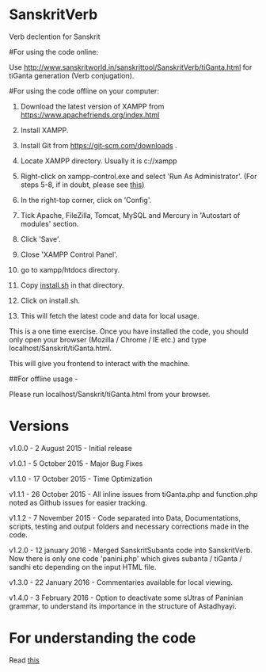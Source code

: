 SanskritVerb
============

Verb declention for Sanskrit

#For using the code online: 

Use http://www.sanskritworld.in/sanskrittool/SanskritVerb/tiGanta.html for tiGanta generation (Verb conjugation).

#For using the code offline on your computer: 

1. Download the latest version of XAMPP from https://www.apachefriends.org/index.html 

2. Install XAMPP. 

3. Install Git from https://git-scm.com/downloads .

4. Locate XAMPP directory. Usually it is c://xampp 

5. Right-click on xampp-control.exe and select 'Run As Administrator'. (For steps 5-8, if in doubt, please see [this](http://stackoverflow.com/questions/20960296/how-to-start-apache-and-mysql-automatically-when-windows-8-comes-up))

6. In the right-top corner, click on 'Config'.

7. Tick Apache, FileZilla, Tomcat, MySQL and Mercury in 'Autostart of modules' section.

8. Click 'Save'.

9. Close 'XAMPP Control Panel'.

10. go to xampp/htdocs directory. 

11. Copy [install.sh](https://github.com/drdhaval2785/SanskritVerb/blob/master/install.sh) in that directory.

12. Click on install.sh. 

13. This will fetch the latest code and data for local usage.

This is a one time exercise. Once you have installed the code, you should only open your browser (Mozilla / Chrome / IE etc.) and type localhost/Sanskrit/tiGanta.html.

This will give you frontend to interact with the machine.

##For offline usage - 

Please run localhost/Sanskrit/tiGanta.html from your browser.

# Versions

v1.0.0 - 2 August 2015 - Initial release

v1.0.1 - 5 October 2015 - Major Bug Fixes

v1.1.0 - 17 October 2015 - Time Optimization

v1.1.1 - 26 October 2015 - All inline issues from tiGanta.php and function.php noted as Github issues for easier tracking.

v1.1.2 - 7 November 2015 - Code separated into Data, Documentations, scripts, testing and output folders and necessary corrections made in the code.

v1.2.0 - 12 january 2016 - Merged SanskritSubanta code into SanskritVerb. Now there is only one code 'panini.php' which gives subanta / tiGanta / sandhi etc depending on the input HTML file.

v1.3.0 - 22 January 2016 - Commentaries available for local viewing.

v1.4.0 - 3 February 2016 - Option to deactivate some sUtras of Paninian grammar, to understand its importance in the structure of Astadhyayi.

# For understanding the code

Read [this](https://github.com/drdhaval2785/SanskritVerb/Documentations/blob/master/understandcode.md)
